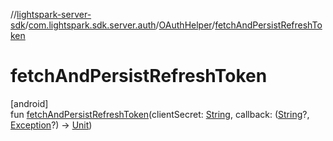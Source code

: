 //[lightspark-server-sdk](../../../index.md)/[com.lightspark.sdk.server.auth](../index.md)/[OAuthHelper](index.md)/[fetchAndPersistRefreshToken](fetch-and-persist-refresh-token.md)

# fetchAndPersistRefreshToken

[android]\
fun [fetchAndPersistRefreshToken](fetch-and-persist-refresh-token.md)(clientSecret: [String](https://kotlinlang.org/api/latest/jvm/stdlib/kotlin/-string/index.html), callback: ([String](https://kotlinlang.org/api/latest/jvm/stdlib/kotlin/-string/index.html)?, [Exception](https://kotlinlang.org/api/latest/jvm/stdlib/kotlin/-exception/index.html)?) -&gt; [Unit](https://kotlinlang.org/api/latest/jvm/stdlib/kotlin/-unit/index.html))
